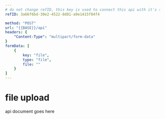 ```yaml
---
# do not change refID, this key is used to connect this api with it's saved response
refID: 3a66f6bd-30e2-4522-8d81-a9e1415f84f4

method: "POST"
url: "{{BASE}}/api"
headers: {
	"Content-Type": "multipart/form-data"
}
formData: [
	{
		key: "file",
		type: "file",
		file: ""
	}
]
---
```


# file upload
api document goes here